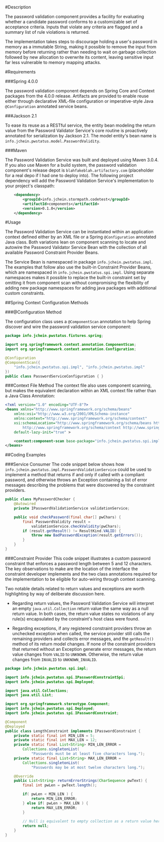 #Description

The password validation component provides a facility for evaluating whether a candidate password conforms to a customizable set of acceptance criteria.  Inputs that violate any criteria are flagged and a summary list of rule violations is returned.

The implementation takes steps to discourage holding a user's password in memory as a immutable String, making it possible to remove the input from memory before returning rather than needing to wait on garbage collection followed by new allocation to overwrite its content, leaving sensitive input far less vulnerable to memory mapping attacks.

#Requirements

###Spring 4.0.0

The password validation component depends on Spring Core and Context packages from the 4.0.0 release.  Artifacts are provided to enable reuse either through declarative XML-file configuration or imperative-style Java `@Configuration` annotated service beans.

###Jackson 2.1

To ease its reuse as a RESTful service, the entity bean modeling the return value from the Password Validator Service's core routine is proactively annotated for serialization by Jackson 2.1.  The model entity's bean name is `info.jchein.pwstatus.model.PasswordValidity`.

###Maven

The Password Validation Service was built and deployed using Maven 3.0.4.  If you also use Maven for a build system, the password validation component's release depot is `blahfakeblah.artifactory.com` (placeholder for a real depo if I had one to deploy into).  The following project dependency will add the Password Validation Service's implementation to your project's classpath:

```xml
    <dependency>
        <groupId>info.jchein.stormpath.codetest</groupId>
        <artifactId>components</artifactId>
        <version>0.1.0</version>
    </dependency>
```

#Usage

The Password Validation Service can be instantiated within an application context defined either by an XML file or a Spring `@Configuration` annotated Java class.  Both variations lean on component scanning to locate and autowire the Password Validator Service Bean with the collection of all available Password Constraint Provider Beans.  

The Service Bean is namespaced in package `info.jchein.pwstatus.impl`.  The examples that follow also use the built-in Constraint Provider Beans, which are namespaced in `info.jchein.pwstatus.spi.impl`.  Using separate namespaces makes it possible to replace the built-in constraint set by omitting it from component scan without compromising the flexibility of adding new package namespaces for adding java packages with additional custom constraints.

##Spring Context Configuration Methods

###@Configuration Method

The configuration class uses a `@ComponentScan` annotation to help Spring discover and wire the password validation service component:

```java
package info.jchein.pwstatus.fixtures.spring;

import org.springframework.context.annotation.ComponentScan;
import org.springframework.context.annotation.Configuration;

@Configuration
@ComponentScan({ 
    "info.jchein.pwstatus.spi.impl", "info.jchein.pwstatus.impl"
})
public class PasswordServiceConfiguration { }
```

###Context File Method
The context file also uses component scanning, but makes the equivalent declaration within an XML context file rather than a Java Class Annotation:

```xml
<?xml version="1.0" encoding="UTF-8"?>
<beans xmlns="http://www.springframework.org/schema/beans"
    xmlns:xsi="http://www.w3.org/2001/XMLSchema-instance" 
    xmlns:context="http://www.springframework.org/schema/context"
    xsi:schemaLocation="http://www.springframework.org/schema/beans http://www.springframework.org/schema/beans/spring-beans-2.5.xsd
        http://www.springframework.org/schema/context http://www.springframework.org/schema/context/spring-context-2.5.xsd"
    default-lazy-init="true" >

    <context:component-scan base-package="info.jchein.pwstatus.spi.impl info.jchein.pwstatus.impl" />
</beans>
```

##Coding Examples

###Service Consumer
The code snippet below shows how `info.jchein.pwstatus.impl.PasswordValidationService` could be used to implement a method that returns if and only if called with a compliant password, and otherwise throws an Exception containing a list of error messages describing the problems that were discovered by the constraint providers.
    
```java
public class MyPasswordChecker {
    @Autowired
    private IPasswordValidationService validationService;

    public void checkPassword(final char[] pwChars) {
        final PasswordValidity result = 
            validationService.checkValidity(pwChars);
        if (result.getResult() != ResultKind.VALID) {
            throw new BadPasswordException(result.getErrors());
        }
    }
}
```

###Constraint Provider
This code snippet illustrates a custom password constraint that enforces a password length between 5 and 12 characters.  The key observations to make are the location of the interface the constraint developer implements and the two class annotations required for the implementation to be eligible for auto-wiring through context scanning.

Two notable details related to return values and exceptions are worth highlighting by way of deliberate discussion here.

* Regarding return values, the Password Validation Service will interpret an empty `java.util.Collection` return value the same way as a null return value.  In both cases, the return value states no violations of any rule(s) encapsulated by the constraint's host class were found.

* Regarding exceptions, if any registered constraint providers throw an unchecked exception when called, the service provider still calls the remaining providers and collects error messages, and the `getResult()` method of its return model changes.  If none of the constraint providers that returned without an Exception generate error messages, the return value changes from `VALID` to `UNKNOWN`.  Otherwise, the return value changes from `INVALID` to `UNKNOWN_INVALID`.

```java
package info.jchein.pwstatus.spi.impl;

import info.jchein.pwstatus.spi.IPasswordConstraintSpi;
import info.jchein.pwstatus.spi.Deployed;

import java.util.Collections;
import java.util.List;

import org.springframework.stereotype.Component;
import info.jchein.pwstatus.spi.Deployed;
import info.jchein.pwstatus.spi.IPasswordConstraint;

@Component
@Deployed
public class LengthConstraint implements IPasswordConstraint {
    private static final int MIN_LEN = 5;
    private static final int MAX_LEN = 12;
    private static final List<String> MIN_LEN_ERROR =
        Collections.singletonList(
            "Passwords must be at least five characters long.");
    private static final List<String> MAX_LEN_ERROR =
        Collections.singletonList(
            "Passwords may be at most twelve characters long.");

    @Override
    public List<String> returnErrorStrings(CharSequence pwText) {
        final int pwLen = pwText.length();

        if( pwLen < MIN_LEN ) {
            return MIN_LEN_ERROR;
        } else if( pwLen > MAX_LEN ) {
            return MAX_LEN_ERROR;
        }
        
        // Null is equivalent to empty collection as a return value here.
        return null;
    }
}
```

